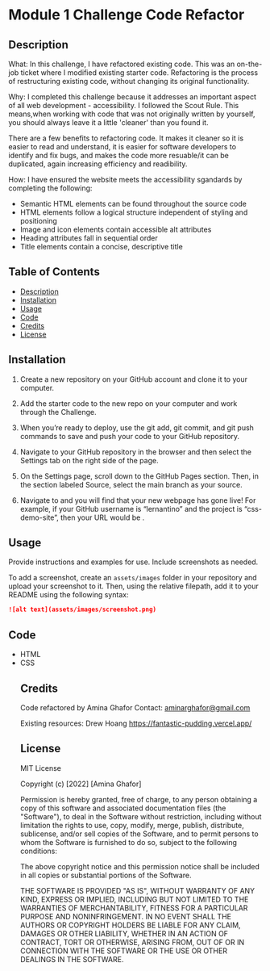 # Module 1 Challenge Code Refactor

## Description 
What: In this challenge, I have refactored existing code. This was an on-the-job ticket where I modified existing starter code. Refactoring is the process of restructuring existing code, without changing its original functionality. 

Why: I completed this challenge because it addresses an important aspect of all web development - accessibility. I followed the Scout Rule. This means,when working with code that was not originally written by yourself, you should always leave it a little 'cleaner' than you found it. 

There are a few benefits to refactoring code. It makes it cleaner so it is easier to read and understand, it is easier for software developers to identify and fix bugs, and makes the code more resuable/it can be duplicated, again increasing efficiency and readibility. 

How: I have ensured the website meets the accessibility sgandards by completing the following: 
<ul>
  <li>Semantic HTML elements can be found throughout the source code</li>
  <li>HTML elements follow a logical structure independent of styling and positioning</li>
  <li>Image and icon elements contain accessible alt attributes</li>
  <li>Heading attributes fall in sequential order</li>
  <li>Title elements contain a concise, descriptive title</li>
</ul>

## Table of Contents

* [Description](#description)
* [Installation](#installation)
* [Usage](#usage)
* [Code](#code)
* [Credits](#credits)
* [License](#license)

## Installation

1. Create a new repository on your GitHub account and clone it to your computer.

2. Add the starter code to the new repo on your computer and work through the Challenge.

3. When you’re ready to deploy, use the git add, git commit, and git push commands to save and push your code to your GitHub repository.

4. Navigate to your GitHub repository in the browser and then select the Settings tab on the right side of the page.

5. On the Settings page, scroll down to the GitHub Pages section. Then, in the section labeled Source, select the main branch as your source.

6. Navigate to and you will find that your new webpage has gone live! For example, if your GitHub username is “lernantino” and the project is “css-demo-site”, then your URL would be .


## Usage 

Provide instructions and examples for use. Include screenshots as needed. 

To add a screenshot, create an `assets/images` folder in your repository and upload your screenshot to it. Then, using the relative filepath, add it to your README using the following syntax:

```md
![alt text](assets/images/screenshot.png)
```

## Code

<ul>
    <li>HTML</li>
    <li>CSS</li>

## Credits

Code refactored by Amina Ghafor
Contact: aminarghafor@gmail.com 

Existing resources: Drew Hoang https://fantastic-pudding.vercel.app/

## License

MIT License

Copyright (c) [2022] [Amina Ghafor]

Permission is hereby granted, free of charge, to any person obtaining a copy
of this software and associated documentation files (the "Software"), to deal
in the Software without restriction, including without limitation the rights
to use, copy, modify, merge, publish, distribute, sublicense, and/or sell
copies of the Software, and to permit persons to whom the Software is
furnished to do so, subject to the following conditions:

The above copyright notice and this permission notice shall be included in all
copies or substantial portions of the Software.

THE SOFTWARE IS PROVIDED "AS IS", WITHOUT WARRANTY OF ANY KIND, EXPRESS OR
IMPLIED, INCLUDING BUT NOT LIMITED TO THE WARRANTIES OF MERCHANTABILITY,
FITNESS FOR A PARTICULAR PURPOSE AND NONINFRINGEMENT. IN NO EVENT SHALL THE
AUTHORS OR COPYRIGHT HOLDERS BE LIABLE FOR ANY CLAIM, DAMAGES OR OTHER
LIABILITY, WHETHER IN AN ACTION OF CONTRACT, TORT OR OTHERWISE, ARISING FROM,
OUT OF OR IN CONNECTION WITH THE SOFTWARE OR THE USE OR OTHER DEALINGS IN THE
SOFTWARE.